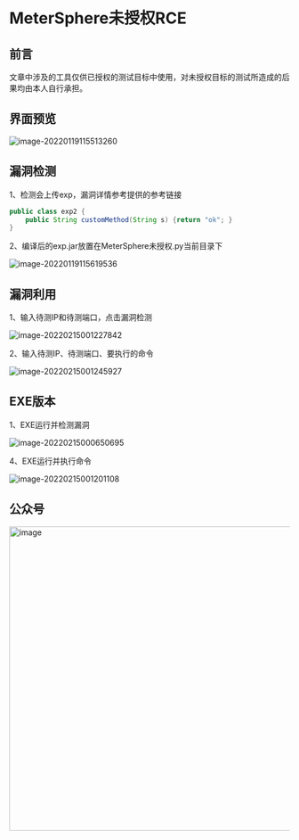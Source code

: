 # MeterSphere未授权RCE

## 前言

文章中涉及的工具仅供已授权的测试目标中使用，对未授权目标的测试所造成的后果均由本人自行承担。

## 界面预览
![image-20220119115513260](https://liocknote.oss-cn-chengdu.aliyuncs.com/uPic/image-20220119115513260.png)

## 漏洞检测

1、检测会上传exp，漏洞详情参考提供的参考链接

```java
public class exp2 {
	public String customMethod(String s) {return "ok"; }
}
```

2、编译后的exp.jar放置在MeterSphere未授权.py当前目录下

![image-20220119115619536](https://liocknote.oss-cn-chengdu.aliyuncs.com/uPic/image-20220119115619536.png)

## 漏洞利用

1、输入待测IP和待测端口，点击漏洞检测

![image-20220215001227842](https://liocknote.oss-cn-chengdu.aliyuncs.com/uPic/image-20220215001227842.png)

2、输入待测IP、待测端口、要执行的命令

![image-20220215001245927](https://liocknote.oss-cn-chengdu.aliyuncs.com/uPic/image-20220215001245927.png)

## EXE版本

1、EXE运行并检测漏洞

![image-20220215000650695](https://liocknote.oss-cn-chengdu.aliyuncs.com/uPic/image-20220215000650695.png)

4、EXE运行并执行命令

![image-20220215001201108](https://liocknote.oss-cn-chengdu.aliyuncs.com/uPic/image-20220215001201108.png)

## 公众号
<img width="546" alt="image" src="https://user-images.githubusercontent.com/97077302/153904685-9fd8d4f9-eb47-49f6-b70a-66d686b6aa35.png">
